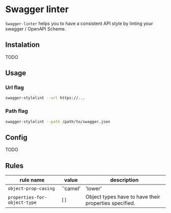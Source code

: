 # Swagger linter

`Swagger-linter` helps you to have a consistent API style by linting your swagger / OpenAPI Scheme.

## Instalation

TODO

## Usage

### Url flag

```sh
swagger-stylelint --url https://...
```

### Path flag

```sh
swagger-stylelint --path /path/to/swagger.json
```

## Config

TODO

## Rules

| rule name | value | description |
|------------------------|------------------|------------------|
| `object-prop-casing`   | `'camel' | 'lower' | 'snake' | 'pascal' | 'constant'` | Select one or more casing for your object property names. |
| `properties-for-object-type` | `[]` | Object types have to have their properties specified. |

